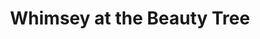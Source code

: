 ---
title: "Whimsey at the Beauty Tree"
url: /cold-spring-harbor/whimsey-at-the-beauty-tree/
shop: shop
---